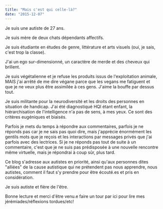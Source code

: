 ```yaml
---
title: "Mais c'est qui celle-là?"
date: "2015-12-07"
---
```


Je suis une autiste de 27 ans.

Je suis mère de deux chats dépendants affectifs.

Je suis étudiante en études de genre, littérature et arts visuels (oui, je sais, c'est trop la classe).

J'ai un ego sur-dimensionné, un caractère de merde et des cheveux qui brillent.

Je suis végétalienne et je refuse les produits issus de l'exploitation animale, MAIS j'ai arrêté de me dire végane parce que les vegans me fatiguent et que je ne veux plus être assimilée à ces gens. J'aime la bouffe par dessus tout.

Je suis militante pour la neurodiversité et les droits des personnes en situation de handicap. J'ai été diagnostiqué HQI étant enfant, la hiérarchisation de l'intelligence n'a pas de sens, à mes yeux. Ce sont des critères eugéniques et biaisés.

Parfois je mets du temps à répondre aux commentaires, parfois je ne réponds pas car je ne sais pas quoi dire, mais j'apprécie énormément les gentils mots que je reçois et les interactions par messages privés que j'ai parfois avec des lectrices. Si je ne réponds pas tout de suite à un commentaire, c'est que je ne suis pas prédisposée à une nouvelle rencontre même virtuelle, mais je répondrai à coup sûr, plus tard.

Ce blog s'adresse aux autistes en priorité, ainsi qu'aux personnes dites "alliées" de la cause autistique qui ne prétendent pas nous apprendre, nous autistes, comment il faut s'y prendre pour être écouté.es et pris en considération.

Je suis autiste et fière de l'être.

Bonne lecture et merci d'être venu.e faire un tour par ici pour lire mes jérémiades/réflexions tordues/etc!
